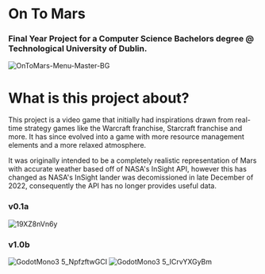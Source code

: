 # On To Mars

### Final Year Project for a Computer Science Bachelors degree @ Technological University of Dublin.
![OnToMars-Menu-Master-BG](https://user-images.githubusercontent.com/71713484/224450499-d5c5d5dd-3065-4a05-8b23-5e292afce2be.png)

# What is this project about?
This project is a video game that initially had inspirations drawn from real-time strategy games like the Warcraft franchise, Starcraft franchise and more. It has since evolved into a game with more resource management elements and a more relaxed atmosphere.

It was originally intended to be a completely realistic representation of Mars with accurate weather based off of NASA's InSight API, however this has changed as NASA's InSight lander was decomissioned in late December of 2022, consequently the API has no longer provides useful data.

### v0.1a
![19XZ8nVn6y](https://user-images.githubusercontent.com/71713484/224451989-85d47a6b-6c72-47e8-a6af-ad3148a5e8a6.png)

### v1.0b
![GodotMono3 5_NpfzftwGCI](https://user-images.githubusercontent.com/71713484/227746072-2217419f-3d0e-4a3b-b6db-9ed6b6e70f73.jpg)
![GodotMono3 5_ICrvYXGyBm](https://user-images.githubusercontent.com/71713484/227746079-d17c3fc5-829a-43e7-bc1b-a7da65c6d856.jpg)

